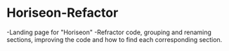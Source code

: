 # Horiseon-Refactor

-Landing page for "Horiseon"
-Refractor code, grouping and renaming sections, improving the code and how to find each corresponding section.


